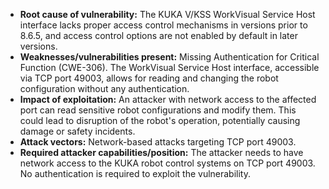 - **Root cause of vulnerability:** The KUKA V/KSS WorkVisual Service Host interface lacks proper access control mechanisms in versions prior to 8.6.5, and access control options are not enabled by default in later versions.
- **Weaknesses/vulnerabilities present:** Missing Authentication for Critical Function (CWE-306). The WorkVisual Service Host interface, accessible via TCP port 49003, allows for reading and changing the robot configuration without any authentication.
- **Impact of exploitation:** An attacker with network access to the affected port can read sensitive robot configurations and modify them. This could lead to disruption of the robot's operation, potentially causing damage or safety incidents.
- **Attack vectors:** Network-based attacks targeting TCP port 49003.
- **Required attacker capabilities/position:** The attacker needs to have network access to the KUKA robot control systems on TCP port 49003. No authentication is required to exploit the vulnerability.